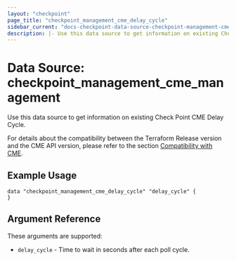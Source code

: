 ```yaml
---
layout: "checkpoint"
page_title: "checkpoint_management_cme_delay_cycle"
sidebar_current: "docs-checkpoint-data-source-checkpoint-management-cme-delay-cycle"
description: |- Use this data source to get information on existing Check Point CME Delay Cycle.
---
```


# Data Source: checkpoint_management_cme_management

Use this data source to get information on existing Check Point CME Delay Cycle.

For details about the compatibility between the Terraform Release version and the CME API version, please refer to the section [Compatibility with CME](../index.html.markdown#compatibility-with-cme).


## Example Usage

```hcl
data "checkpoint_management_cme_delay_cycle" "delay_cycle" {
}
```

## Argument Reference

These arguments are supported:

* `delay_cycle` - Time to wait in seconds after each poll cycle.
